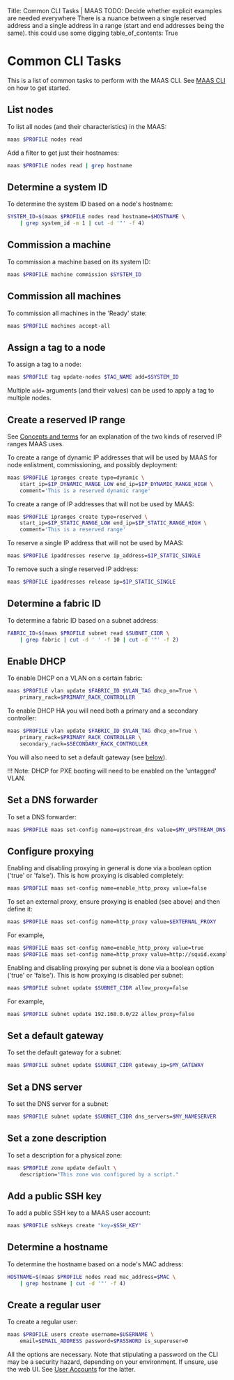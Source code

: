 Title: Common CLI Tasks | MAAS
TODO:  Decide whether explicit examples are needed everywhere
       There is a nuance between a single reserved address and a single address in a range (start and end addresses being the same). this could use some digging
table_of_contents: True


# Common CLI Tasks

This is a list of common tasks to perform with the MAAS CLI. See
[MAAS CLI](manage-cli.md) on how to get started.


## List nodes

To list all nodes (and their characteristics) in the MAAS:

```bash
maas $PROFILE nodes read
```

Add a filter to get just their hostnames:

```bash
maas $PROFILE nodes read | grep hostname
```


## Determine a system ID

To determine the system ID based on a node's hostname:

```bash
SYSTEM_ID=$(maas $PROFILE nodes read hostname=$HOSTNAME \
	| grep system_id -m 1 | cut -d '"' -f 4)
```


## Commission a machine

To commission a machine based on its system ID:

```bash
maas $PROFILE machine commission $SYSTEM_ID
```


## Commission all machines

To commission all machines in the 'Ready' state:

```bash
maas $PROFILE machines accept-all
```


## Assign a tag to a node

To assign a tag to a node:

```bash
maas $PROFILE tag update-nodes $TAG_NAME add=$SYSTEM_ID
```

Multiple `add=` arguments (and their values) can be used to apply a tag to
multiple nodes. 


## Create a reserved IP range

See
[Concepts and terms](intro-concepts.md#ip-ranges)
for an explanation of the two kinds of reserved IP ranges MAAS uses.

To create a range of dynamic IP addresses that will be used by MAAS for
node enlistment, commissioning, and possibly deployment:

```bash
maas $PROFILE ipranges create type=dynamic \
	start_ip=$IP_DYNAMIC_RANGE_LOW end_ip=$IP_DYNAMIC_RANGE_HIGH \
	comment='This is a reserved dynamic range'
```

To create a range of IP addresses that will not be used by MAAS:

```bash
maas $PROFILE ipranges create type=reserved \
	start_ip=$IP_STATIC_RANGE_LOW end_ip=$IP_STATIC_RANGE_HIGH \
	comment='This is a reserved range'
```

To reserve a single IP address that will not be used by MAAS:

```bash
maas $PROFILE ipaddresses reserve ip_address=$IP_STATIC_SINGLE
```

To remove such a single reserved IP address:

```bash
maas $PROFILE ipaddresses release ip=$IP_STATIC_SINGLE
```


## Determine a fabric ID

To determine a fabric ID based on a subnet address:

```bash
FABRIC_ID=$(maas $PROFILE subnet read $SUBNET_CIDR \
	| grep fabric | cut -d ' ' -f 10 | cut -d '"' -f 2)
```


## Enable DHCP

To enable DHCP on a VLAN on a certain fabric:

```bash
maas $PROFILE vlan update $FABRIC_ID $VLAN_TAG dhcp_on=True \
	primary_rack=$PRIMARY_RACK_CONTROLLER
```

To enable DHCP HA you will need both a primary and a secondary controller:

```bash
maas $PROFILE vlan update $FABRIC_ID $VLAN_TAG dhcp_on=True \
	primary_rack=$PRIMARY_RACK_CONTROLLER \
	secondary_rack=$SECONDARY_RACK_CONTROLLER 
```

You will also need to set a default gateway (see
[below][anchor__set-a-default-gateway]).

!!! Note: DHCP for PXE booting will need to be enabled on the 'untagged' VLAN.


## Set a DNS forwarder

To set a DNS forwarder:

```bash
maas $PROFILE maas set-config name=upstream_dns value=$MY_UPSTREAM_DNS
```


## Configure proxying

Enabling and disabling proxying in general is done via a boolean option ('true'
or 'false'). This is how proxying is disabled completely:

```bash
maas $PROFILE maas set-config name=enable_http_proxy value=false
```

To set an external proxy, ensure proxying is enabled (see above) and then
define it:

```bash
maas $PROFILE maas set-config name=http_proxy value=$EXTERNAL_PROXY
```

For example,

```bash
maas $PROFILE maas set-config name=enable_http_proxy value=true
maas $PROFILE maas set-config name=http_proxy value=http://squid.example.com:3128/
```

Enabling and disabling proxying per subnet is done via a boolean option ('true'
or 'false'). This is how proxying is disabled per subnet:

```bash
maas $PROFILE subnet update $SUBNET_CIDR allow_proxy=false
```

For example,

```bash
maas $PROFILE subnet update 192.168.0.0/22 allow_proxy=false
```


## Set a default gateway

To set the default gateway for a subnet:

```bash
maas $PROFILE subnet update $SUBNET_CIDR gateway_ip=$MY_GATEWAY
```


## Set a DNS server

To set the DNS server for a subnet:

```bash
maas $PROFILE subnet update $SUBNET_CIDR dns_servers=$MY_NAMESERVER
```


## Set a zone description

To set a description for a physical zone:

```bash
maas $PROFILE zone update default \
	description="This zone was configured by a script."
```


## Add a public SSH key

To add a public SSH key to a MAAS user account:

```bash
maas $PROFILE sshkeys create "key=$SSH_KEY"
```


## Determine a hostname

To determine the hostname based on a node's MAC address:

```bash
HOSTNAME=$(maas $PROFILE nodes read mac_address=$MAC \
	| grep hostname | cut -d '"' -f 4)
```


## Create a regular user

To create a regular user:

```bash
maas $PROFILE users create username=$USERNAME \
	email=$EMAIL_ADDRESS password=$PASSWORD is_superuser=0
```

All the options are necessary. Note that stipulating a password on the CLI may
be a security hazard, depending on your environment. If unsure, use the web UI.
See [User Accounts][manage-account] for the latter.


<!-- LINKS -->

[manage-cli]: manage-cli.md
[concepts-ipranges]: intro-concepts.md#ip-ranges
[manage-account]: manage-account.md
[anchor__set-a-default-gateway]: #set-a-default-gateway

